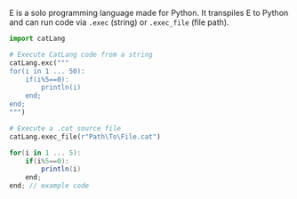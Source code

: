 E is a solo programming language made for Python. It transpiles E to Python and can run code via `.exec` (string) or `.exec_file` (file path).

```python
import catLang

# Execute CatLang code from a string
catLang.exc("""
for(i in 1 ... 50):
    if(i%5==0):
        println(i)
    end;
end;
""")

# Execute a .cat source file
catLang.exec_file(r"Path\To\File.cat")
```

```csharp
for(i in 1 ... 5):
    if(i%5==0):
        println(i)
    end;
end; // example code
```